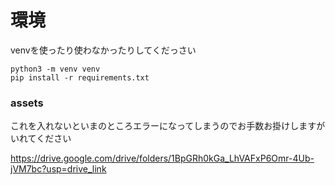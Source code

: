 # 環境

venvを使ったり使わなかったりしてくだっさい
```
python3 -m venv venv
pip install -r requirements.txt
```

### assets
これを入れないといまのところエラーになってしまうのでお手数お掛けしますがいれてください

https://drive.google.com/drive/folders/1BpGRh0kGa_LhVAFxP6Omr-4Ub-jVM7bc?usp=drive_link

